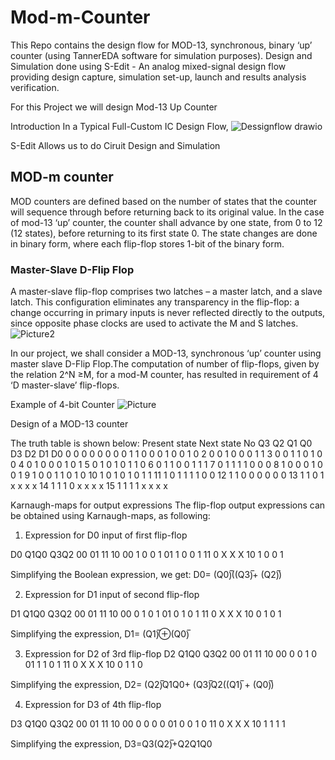 # Mod-m-Counter
This Repo contains the design flow for MOD-13, synchronous, binary ‘up’ counter (using TannerEDA software for simulation purposes).
Design and Simulation done using S-Edit - An analog mixed-signal design flow providing design capture, simulation set-up, launch and results analysis verification.

For this Project we will design Mod-13 Up Counter

Introduction
In a Typical Full-Custom IC Design Flow, 
![Dessignflow drawio](https://github.com/Sourabh-Mallapur/Mod-m-Counter/assets/106715050/bc219e81-795f-4c3e-9019-e30362fbe898)

S-Edit Allows us to do Ciruit Design and Simulation

## MOD-m counter
MOD counters are defined based on the number of states that the counter will sequence through before returning back to its original value. In the case of mod-13 ‘up’ counter, the counter shall advance by one state, from 0 to 12 (12 states), before returning to its first state 0. The state changes are done in binary form, where each flip-flop stores 1-bit of the binary form. 

### Master-Slave D-Flip Flop
A master-slave flip-flop comprises two latches – a master latch, and a slave latch. This configuration eliminates any transparency in the flip-flop: a change occurring in primary inputs is never reflected directly to the outputs, since opposite phase clocks are used to activate the M and S latches.
![Picture2](https://github.com/Sourabh-Mallapur/Mod-m-Counter/assets/106715050/2f0bdb46-62f5-4207-a4c8-b30de36e8d23)

In our project, we shall consider a MOD-13, synchronous ‘up’ counter using master slave D-Flip Flop.The computation of number of flip-flops, given by the relation 2^N ≥M, for a mod-M counter, has resulted in requirement of 4 ‘D master-slave’ flip-flops.

Example of 4-bit Counter
![Picture](https://github.com/Sourabh-Mallapur/Mod-m-Counter/assets/106715050/67415f42-adee-4fb1-a8e7-37eed46d5b60)

Design of a MOD-13 counter

The truth table is shown below:
	Present state	Next state
No	Q3	Q2	Q1	Q0	D3	D2	D1	D0
0	0	0	0	0	0	0	0	1
1	0	0	0	1	0	0	1	0
2	0	0	1	0	0	0	1	1
3	0	0	1	1	0 	1 	0 	0
4	0	1	0	0	0	1	0	1
5	0	1	0	1	0	1	1	0
6	0	1	1	0	0	1	1	1
7	0	1	1	1	1	0 	0	0
8	1	0	0	0	1	0	0	1
9	1	0	0	1	1	0 	1	0
10	1	0	1	0	1	0 	1	1
11	1	0	1	1	1	1	0	0
12	1	1	0	0	0	0	0	0
13	1	1	0	1	x	x	x	x
14	1	1	1	0	x	x	x	x
15	1	1	1	1	x	x	x	x

Karnaugh-maps for output expressions
The flip-flop output expressions can be obtained using Karnaugh-maps, as following:

1.	Expression for D0 input of first flip-flop

D0	Q1Q0
Q3Q2
		00	01	11	10
00	1	0	0	1
01	1	0	0	1
11	0	X	X	X
10	1	0	0	1

Simplifying the Boolean expression, we get:
D0= (Q0)̅((Q3)̅+ (Q2)̅)


2.	Expression for D1 input of second flip-flop

D1	Q1Q0
Q3Q2
		00	01	11	10
00	0	1	0	1
01	0	1	0	1
11	0	X	X	X
10	0	1	0	1

Simplifying the expression,
D1= (Q1)̅⊕(Q0)̅

3.	Expression for D2 of 3rd flip-flop
D2	Q1Q0
Q3Q2
		00	01	11	10
00	0	0	1	0
01	1	1	0	1
11	0	X	X	X
10	0	1	1	0


Simplifying the expression,
D2= (Q2)̅Q1Q0+ (Q3)̅Q2((Q1)̅ + (Q0)̅)

4.	Expression for D3 of 4th flip-flop

D3	Q1Q0
Q3Q2
		00	01	11	10
00	0	0	0	0
01	0	0	1	0
11	0	X	X	X
10	1	1	1	1

Simplifying the expression,
D3=Q3(Q2)̅+Q2Q1Q0

